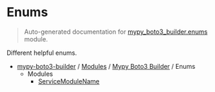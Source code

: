 # Enums

> Auto-generated documentation for [mypy_boto3_builder.enums](https://github.com/vemel/mypy_boto3_builder/blob/master/mypy_boto3_builder/enums/__init__.py) module.

Different helpful enums.

- [mypy-boto3-builder](../../README.md#mypy_boto3_builder) / [Modules](../../MODULES.md#mypy-boto3-builder-modules) / [Mypy Boto3 Builder](../index.md#mypy-boto3-builder) / Enums
    - Modules
        - [ServiceModuleName](service_module_name.md#servicemodulename)

